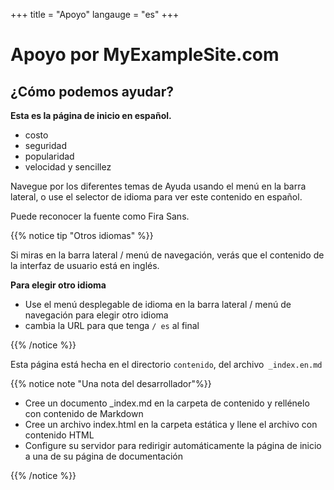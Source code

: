 +++
title = "Apoyo"
langauge = "es"
+++

# Apoyo por MyExampleSite.com

## ¿Cómo podemos ayudar?

**Esta es la página de inicio en español.**

- costo
- seguridad
- popularidad
- velocidad y sencillez

Navegue por los diferentes temas de Ayuda usando el menú en la barra lateral, o use el selector de idioma para ver este contenido en español.

Puede reconocer la fuente como Fira Sans.

{{% notice tip "Otros idiomas" %}}

Si miras en la barra lateral / menú de navegación, verás que el contenido de la interfaz de usuario está en inglés.

**Para elegir otro idioma**

- Use el menú desplegable de idioma en la barra lateral / menú de navegación para elegir otro idioma
- cambia la URL para que tenga `/ es` al final

{{% /notice %}}

Esta página está hecha en el directorio `contenido`, del archivo` _index.en.md`

{{% notice note "Una nota del desarrollador"%}}

- Cree un documento _index.md en la carpeta de contenido y rellénelo con contenido de Markdown
- Cree un archivo index.html en la carpeta estática y llene el archivo con contenido HTML
- Configure su servidor para redirigir automáticamente la página de inicio a una de su página de documentación

{{% /notice %}}